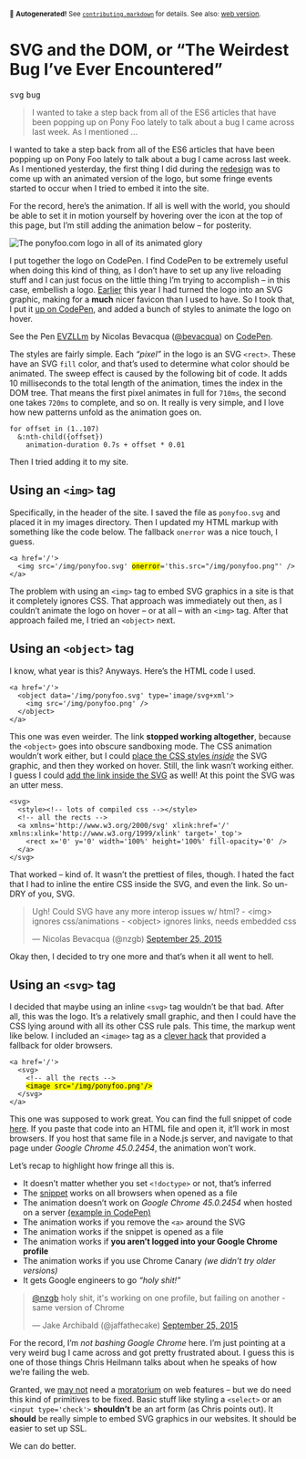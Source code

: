 <sub>&#x1F6A8; <strong>Autogenerated!</strong> See <a href="https://github.com/ponyfoo/articles/tree/master/contributing.markdown"><code>contributing.markdown</code></a> for details. See also: <a href="https://ponyfoo.com/articles/weirdest-bug-ever">web version</a>.</sub>

<a href="https://ponyfoo.com/articles/weirdest-bug-ever"><div></div></a>

<h1>SVG and the DOM, or &#x201C;The Weirdest Bug I&#x2019;ve Ever Encountered&#x201D;</h1>

<p><kbd>svg</kbd> <kbd>bug</kbd></p>

<blockquote><p>I wanted to take a step back from all of the ES6 articles that have been popping up on Pony Foo lately to talk about a bug I came across last week. As I mentioned &#x2026;</p></blockquote>

<div><p>I wanted to take a step back from all of the ES6 articles that have been popping up on Pony Foo lately to talk about a bug I came across last week. As I mentioned yesterday, the first thing I did during the <a href="https://ponyfoo.com/articles/redesign" aria-label="Pony Foo Gets a Face Lift">redesign</a> was to come up with an animated version of the logo, but some fringe events started to occur when I tried to embed it into the site.</p></div>

<div></div>

<div><p>For the record, here&#x2019;s the animation. If all is well with the world, you should be able to set it in motion yourself by hovering over the icon at the top of this page, but I&#x2019;m still adding the animation below &#x2013; for posterity.</p> <p><img src="https://i.imgur.com/oZRo9PN.gif" alt="The ponyfoo.com logo in all of its animated glory"></p> <p>I put together the logo on CodePen. I find CodePen to be extremely useful when doing this kind of thing, as I don&#x2019;t have to set up any live reloading stuff and I can just focus on the little thing I&#x2019;m trying to accomplish &#x2013; in this case, embellish a logo. <a href="https://twitter.com/nzgb/status/619344789616594944" target="_blank">Earlier</a> this year I had turned the logo into an SVG graphic, making for a <strong>much</strong> nicer favicon than I used to have. So I took that, I put it <a href="http://codepen.io/bevacqua/pen/EVZLLm?editors=110" target="_blank" aria-label="See it on CodePen">up on CodePen</a>, and added a bunch of styles to animate the logo on hover.</p> <p data-height="232" data-theme-id="9622" data-slug-hash="EVZLLm" data-default-tab="result" data-user="bevacqua" class="codepen">See the Pen <a href="http://codepen.io/bevacqua/pen/EVZLLm/">EVZLLm</a> by Nicolas Bevacqua (<a href="http://codepen.io/bevacqua">@bevacqua</a>) on <a href="http://codepen.io/">CodePen</a>.</p> <p>The styles are fairly simple. Each <em>&#x201C;pixel&#x201D;</em> in the logo is an SVG <code class="md-code md-code-inline">&lt;rect&gt;</code>. These have an SVG <code class="md-code md-code-inline">fill</code> color, and that&#x2019;s used to determine what color should be animated. The sweep effect is caused by the following bit of code. It adds 10 milliseconds to the total length of the animation, times the index in the DOM tree. That means the first pixel animates in full for <code class="md-code md-code-inline">710ms</code>, the second one takes <code class="md-code md-code-inline">720ms</code> to complete, and so on. It really is very simple, and I love how new patterns unfold as the animation goes on.</p> <pre class="md-code-block"><code class="md-code md-lang-stylus">for offset in (1..107)
  &amp;:nth-child({offset})
    animation-duration 0.7s + offset * 0.01
</code></pre> <p>Then I tried adding it to my site.</p></div>

<div><h2 id="using-an-img-tag">Using an <code class="md-code md-code-inline">&lt;img&gt;</code> tag</h2> <p>Specifically, in the header of the site. I saved the file as <code class="md-code md-code-inline">ponyfoo.svg</code> and placed it in my images directory. Then I updated my HTML markup with something like the code below. The fallback <code class="md-code md-code-inline">onerror</code> was a nice touch, I guess.</p> <pre class="md-code-block"><code class="md-code md-lang-xml"><span class="md-code-tag">&lt;<span class="md-code-title">a</span> <span class="md-code-attribute">href</span>=<span class="md-code-value">&apos;/&apos;</span>&gt;</span>
  <span class="md-code-tag">&lt;<span class="md-code-title">img</span> <span class="md-code-attribute">src</span>=<span class="md-code-value">&apos;/img/ponyfoo.svg&apos;</span> <span class="md-code-attribute"><mark class="md-mark md-code-mark">onerror</mark></span>=<span class="md-code-value">&apos;this.src=&quot;/img/ponyfoo.png&quot;&apos;</span><span class="md-code-value"></span> /&gt;</span>
<span class="md-code-tag">&lt;/<span class="md-code-title">a</span>&gt;</span>
</code></pre> <p>The problem with using an <code class="md-code md-code-inline">&lt;img&gt;</code> tag to embed SVG graphics in a site is that it completely ignores CSS. That approach was immediately out then, as I couldn&#x2019;t animate the logo on hover &#x2013; or at all &#x2013; with an <code class="md-code md-code-inline">&lt;img&gt;</code> tag. After that approach failed me, I tried an <code class="md-code md-code-inline">&lt;object&gt;</code> next.</p> <h2 id="using-an-object-tag">Using an <code class="md-code md-code-inline">&lt;object&gt;</code> tag</h2> <p>I know, what year is this? Anyways. Here&#x2019;s the HTML code I used.</p> <pre class="md-code-block"><code class="md-code md-lang-xml"><span class="md-code-tag">&lt;<span class="md-code-title">a</span> <span class="md-code-attribute">href</span>=<span class="md-code-value">&apos;/&apos;</span>&gt;</span>
  <span class="md-code-tag">&lt;<span class="md-code-title">object</span> <span class="md-code-attribute">data</span>=<span class="md-code-value">&apos;/img/ponyfoo.svg&apos;</span> <span class="md-code-attribute">type</span>=<span class="md-code-value">&apos;image/svg+xml&apos;</span>&gt;</span>
    <span class="md-code-tag">&lt;<span class="md-code-title">img</span> <span class="md-code-attribute">src</span>=<span class="md-code-value">&apos;/img/ponyfoo.png&apos;</span> /&gt;</span>
  <span class="md-code-tag">&lt;/<span class="md-code-title">object</span>&gt;</span>
<span class="md-code-tag">&lt;/<span class="md-code-title">a</span>&gt;</span>
</code></pre> <p>This one was even weirder. The link <strong>stopped working altogether</strong>, because the <code class="md-code md-code-inline">&lt;object&gt;</code> goes into obscure sandboxing mode. The CSS animation wouldn&#x2019;t work either, but I could <a href="https://css-tricks.com/using-svg/" target="_blank" aria-label="Using SVG as an &lt;object&gt; section, &apos;Using SVG on CSS-Tricks&apos;">place the CSS styles <em>inside</em></a> the SVG graphic, and then they worked on hover. Still, the link wasn&#x2019;t working either. I guess I could <a href="http://stackoverflow.com/a/19553517/389745" target="_blank" aria-label="Make an html svg object also a clickable link question on StackOverflow">add the link inside the SVG</a> as well! At this point the SVG was an utter mess.</p> <pre class="md-code-block"><code class="md-code md-lang-xml"><span class="md-code-tag">&lt;<span class="md-code-title">svg</span>&gt;</span>
  <span class="md-code-tag">&lt;<span class="md-code-title">style</span>&gt;</span><span>&lt;!<span class="md-code-tag">--</span> <span class="md-code-tag">lots</span> <span class="md-code-tag">of</span> <span class="md-code-tag">compiled</span> <span class="md-code-tag">css</span> <span class="md-code-tag">--</span>&gt;</span><span class="md-code-tag">&lt;/<span class="md-code-title">style</span>&gt;</span>
  <span class="md-code-comment">&lt;!-- all the rects --&gt;</span>
  <span class="md-code-tag">&lt;<span class="md-code-title">a</span> <span class="md-code-attribute">xmlns</span>=<span class="md-code-value">&apos;http://www.w3.org/2000/svg&apos;</span> <span class="md-code-attribute">xlink:href</span>=<span class="md-code-value">&apos;/&apos;</span> <span class="md-code-attribute">xmlns:xlink</span>=<span class="md-code-value">&apos;http://www.w3.org/1999/xlink&apos;</span> <span class="md-code-attribute">target</span>=<span class="md-code-value">&apos;_top&apos;</span>&gt;</span>
    <span class="md-code-tag">&lt;<span class="md-code-title">rect</span> <span class="md-code-attribute">x</span>=<span class="md-code-value">&apos;0&apos;</span> <span class="md-code-attribute">y</span>=<span class="md-code-value">&apos;0&apos;</span> <span class="md-code-attribute">width</span>=<span class="md-code-value">&apos;100%&apos;</span> <span class="md-code-attribute">height</span>=<span class="md-code-value">&apos;100%&apos;</span> <span class="md-code-attribute">fill-opacity</span>=<span class="md-code-value">&apos;0&apos;</span> /&gt;</span>
  <span class="md-code-tag">&lt;/<span class="md-code-title">a</span>&gt;</span>
<span class="md-code-tag">&lt;/<span class="md-code-title">svg</span>&gt;</span>
</code></pre> <p>That worked &#x2013; kind of. It wasn&#x2019;t the prettiest of files, though. I hated the fact that I had to inline the entire CSS inside the SVG, and even the link. So un-DRY of you, SVG.</p> <blockquote class="twitter-tweet"><p>Ugh! Could SVG have any more interop issues w/ html? - &lt;img&gt; ignores css/animations - &lt;object&gt; ignores links, needs embedded css</p>&#x2014; Nicolas Bevacqua (@nzgb) <a href="https://twitter.com/nzgb/status/647325093891321856">September 25, 2015</a></blockquote> <p>Okay then, I decided to try one more and that&#x2019;s when it all went to hell.</p> <h2 id="using-an-svg-tag">Using an <code class="md-code md-code-inline">&lt;svg&gt;</code> tag</h2> <p>I decided that maybe using an inline <code class="md-code md-code-inline">&lt;svg&gt;</code> tag wouldn&#x2019;t be that bad. After all, this was the logo. It&#x2019;s a relatively small graphic, and then I could have the CSS lying around with all its other CSS rule pals. This time, the markup went like below. I included an <code class="md-code md-code-inline">&lt;image&gt;</code> tag as a <a href="https://twitter.com/jaffathecake/status/647328352664190976" target="_blank">clever hack</a> that provided a fallback for older browsers.</p> <pre class="md-code-block"><code class="md-code md-lang-xml"><span class="md-code-tag">&lt;<span class="md-code-title">a</span> <span class="md-code-attribute">href</span>=<span class="md-code-value">&apos;/&apos;</span>&gt;</span>
  <span class="md-code-tag">&lt;<span class="md-code-title">svg</span>&gt;</span>
    <span class="md-code-comment">&lt;!-- all the rects --&gt;</span>
    <mark class="md-mark md-code-mark"><span class="md-code-tag">&lt;<span class="md-code-title">image</span> <span class="md-code-attribute">src</span>=<span class="md-code-value">&apos;/img/ponyfoo.png&apos;</span>/&gt;</span></mark>
  <span class="md-code-tag">&lt;/<span class="md-code-title">svg</span>&gt;</span>
<span class="md-code-tag">&lt;/<span class="md-code-title">a</span>&gt;</span>
</code></pre> <p>This one was supposed to work great. You can find the full snippet of code <a href="https://gist.githubusercontent.com/bevacqua/07bf49036dcc534130b0/raw/e99b95fbf99bf5d70c6719090f8d2f2e5058c961/a.html" target="_blank">here</a>. If you paste that code into an HTML file and open it, it&#x2019;ll work in most browsers. If you host that same file in a Node.js server, and navigate to that page under <em>Google Chrome 45.0.2454</em>, the animation won&#x2019;t work.</p> <p>Let&#x2019;s recap to highlight how fringe all this is.</p> <ul> <li>It doesn&#x2019;t matter whether you set <code class="md-code md-code-inline">&lt;!doctype&gt;</code> or not, that&#x2019;s inferred</li> <li>The <a href="https://gist.githubusercontent.com/bevacqua/07bf49036dcc534130b0/raw/e99b95fbf99bf5d70c6719090f8d2f2e5058c961/a.html" target="_blank">snippet</a> works on all browsers when opened as a file</li> <li>The animation doesn&#x2019;t work on <em>Google Chrome 45.0.2454</em> when hosted on a server <a href="http://codepen.io/bevacqua/pen/QjdxgG?editors=100" target="_blank">(example in CodePen)</a></li> <li>The animation works if you remove the <code class="md-code md-code-inline">&lt;a&gt;</code> around the SVG</li> <li>The animation works if the snippet is opened as a file</li> <li>The animation works if <strong>you aren&#x2019;t logged into your Google Chrome profile</strong></li> <li>The animation works if you use Chrome Canary <em>(we didn&#x2019;t try older versions)</em></li> <li>It gets Google engineers to go <em>&#x201C;holy shit!&#x201D;</em></li> </ul> <blockquote class="twitter-tweet"><p><a href="https://twitter.com/nzgb">@nzgb</a> holy shit, it&apos;s working on one profile, but failing on another - same version of Chrome</p>&#x2014; Jake Archibald (@jaffathecake) <a href="https://twitter.com/jaffathecake/status/647458048991227904">September 25, 2015</a></blockquote> <p>For the record, I&#x2019;m <em>not bashing Google Chrome</em> here. I&#x2019;m just pointing at a very weird bug I came across and got pretty frustrated about. I guess this is one of those things Chris Heilmann talks about when he speaks of how we&#x2019;re failing the web.</p> <p>Granted, we <a href="https://ponyfoo.com/articles/fast-forwarding-the-web-platform" aria-label="Fast-forwarding the Web Platform on Pony Foo">may not</a> need a <a href="http://www.quirksmode.org/blog/archives/2015/07/stop_pushing_th.html" target="_blank" aria-label="Stop Pushing the Web Forward">moratorium</a> on web features &#x2013; but we do need this kind of primitives to be fixed. Basic stuff like styling a <code class="md-code md-code-inline">&lt;select&gt;</code> or an <code class="md-code md-code-inline">&lt;input type=&apos;check&apos;&gt;</code> <strong>shouldn&#x2019;t</strong> be an art form (as Chris points out). It <strong>should</strong> be really simple to embed SVG graphics in our websites. It should be easier to set up SSL.</p> <p>We can do better.</p></div>
